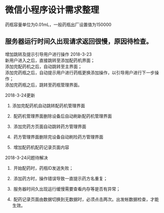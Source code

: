 # 微信小程序设计需求整理

药瓶容量单位为0.01mL，一般药瓶出厂设置值为150000

## 服务器运行时间久出现请求返回很慢，原因待检查。

增加跳转及提示引导用户进行操作
2018-3-23 <br/>
新用户进入之后，直接跳转至添加配药机界面；<br/>
添加完配药机之后，自动跳转至主界面；<br/>
添加完药瓶之后，自动提示用户进行药瓶更换添加操作，以引导用户进行下一步操作；<br/>
添加完药瓶之后，跳转至药瓶管理界面。<br/>

2018-3-24更新

1.  添加完配药机自动跳转配药机管理界面

2.  配药机管理界面删除设备后自动刷新配药机管理界面

3.  添加完药方页面自动跳转药方管理界面

4.  药方管理界面删除完设备自动刷险药方管理界面

5.  增加配药机配药记录页面内容

2018-3-24问题待解决

1.  开始配药时，药瓶ID发送失败；

2.  添加药方时，操作错误导致一直提示药方名重复；

3.  服务器时间久出现运行缓慢需要查看内存等是否有异常；

4.  配药记录页面由数据切换到无数据时，必须点击两次。出发帐数据检查，才能生效。
